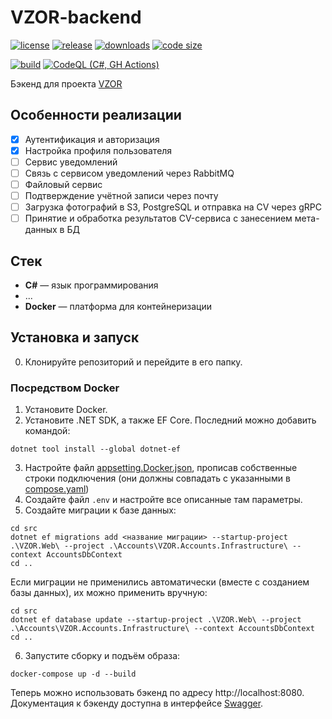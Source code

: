 # VZOR-backend

[![license](https://img.shields.io/github/license/code-418-dpr/VZOR-backend)](https://opensource.org/licenses/MIT)
[![release](https://img.shields.io/github/v/release/code-418-dpr/VZOR-backend?include_prereleases)](https://github.com/code-418-dpr/VZOR-backend/releases)
[![downloads](https://img.shields.io/github/downloads/code-418-dpr/VZOR-backend/total)](https://github.com/code-418-dpr/VZOR-backend/releases)
[![code size](https://img.shields.io/github/languages/code-size/code-418-dpr/VZOR-backend.svg)](https://github.com/code-418-dpr/VZOR-backend)

[![build](https://github.com/code-418-dpr/VZOR-backend/actions/workflows/build.yaml/badge.svg)](https://github.com/code-418-dpr/VZOR-backend/actions/workflows/build.yaml)
[![CodeQL (C#, GH Actions)](https://github.com/code-418-dpr/VZOR-backend/actions/workflows/codeql.yaml/badge.svg)](https://github.com/code-418-dpr/VZOR-backend/actions/workflows/codeql.yaml)

Бэкенд для проекта [VZOR](https://github.com/code-418-dpr/VZOR)

## Особенности реализации

- [x] Аутентификация и авторизация
- [x] Настройка профиля пользователя
- [ ] Сервис уведомлений
- [ ] Связь с сервисом уведомлений через RabbitMQ
- [ ] Файловый сервис
- [ ] Подтверждение учётной записи через почту
- [ ] Загрузка фотографий в S3, PostgreSQL и отправка на CV через gRPC
- [ ] Принятие и обработка результатов CV-сервиса с занесением мета-данных в БД

## Стек

- **C#** — язык программирования
- ...
- **Docker** — платформа для контейнеризации

## Установка и запуск

0. Клонируйте репозиторий и перейдите в его папку.

### Посредством Docker

1. Установите Docker.
2. Установите .NET SDK, а также EF Core. Последний можно добавить командой:

```shell
dotnet tool install --global dotnet-ef
```

3. Настройте файл [appsetting.Docker.json](src/VZOR.Web/appsettings.Docker.json), прописав собственные строки
   подключения (они должны совпадать с указанными в [compose.yaml](compose.yaml))
4. Создайте файл `.env`  и настройте все описанные там параметры.
5. Создайте миграции к базе данных:

```shell
cd src
dotnet ef migrations add <название миграции> --startup-project .\VZOR.Web\ --project .\Accounts\VZOR.Accounts.Infrastructure\ --context AccountsDbContext
cd ..
```

Если миграции не применились автоматически (вместе с созданием базы данных), их можно применить вручную:

```shell
cd src
dotnet ef database update --startup-project .\VZOR.Web\ --project .\Accounts\VZOR.Accounts.Infrastructure\ --context AccountsDbContext
cd ..
```

6. Запустите сборку и подъём образа:

```shell
docker-compose up -d --build
```

Теперь можно использовать бэкенд по адресу http://localhost:8080. Документация к бэкенду доступна в
интерфейсе [Swagger](http://localhost:8080/swagger).

